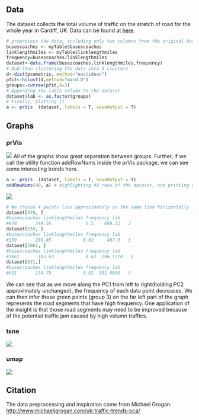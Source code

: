 ## Data
The dataset collects the total volume of traffic on the stretch of road for the whole year in Cardiff, UK. Data can be found at [here](http://www.dft.gov.uk/traffic-counts/download.php).

```r
# preprocess the data, including only two columns from the original data, and derive the frequency column
busescoaches <- myTable$busescoaches
linklengthmiles <- myTable$linklengthmiles
frequency=busescoaches/linklengthmiles
dataset<-data.frame(busescoaches,linklengthmiles,frequency)
# And then clustering the data into 3 clusters
d<-dist(pcamatrix, method="euclidean")
pfit<-hclust(d,method="ward.D")
groups<-cutree(pfit,k=3)
# Appending the lable column to the dataset
dataset$lab <- as.factor(groups)
# Finally, plotting it
a <- prVis  (dataset, labels = T, saveOutput = T)
```
## Graphs

### prVis
![](https://github.com/matloff/prVis/blob/master/gallery/UK%20Traffic%20/Cardiff_prVis.png)
All of the graphs show great separation between groups. Further, if we call the utility function addRowNums inside the prVis package, we can see some interesting trends here.
```r
a <- prVis  (dataset, labels = T, saveOutput = T)
addRowNums(40, a) # highlighting 40 rows of the dataset, and printing out the line number highlighted
```
![](https://github.com/matloff/prVis/blob/master/gallery/UK%20Traffic%20/Cardiffwithnums.png)
```r
# We choose 4 points lies approximately on the same line horizontally in the graph
dataset[478, ]
#busescoaches linklengthmiles frequency lab
#478       344.56             0.5    689.12   3
dataset[159, ]
#busescoaches linklengthmiles frequency lab
#159       289.85            0.62     467.5   3
dataset[1061, ]
#busescoaches linklengthmiles frequency lab
#1061       183.63            0.62  296.1774   3
dataset[631,]
#busescoaches linklengthmiles frequency lab
#631       154.79            0.81  191.0988   3
```
We can see that as we move along the PC1 from left to right(holding PC2 approximately unchanged),
the frequency of each data point decreases. We can then infer those green points (group 3) on the far left part of the graph represents the road segments that have high frequency. One application of the insight is that those road segments may need to be improved because of the potential traffic jam caused by high volumn traffics.
### tsne
![](https://github.com/matloff/prVis/blob/master/gallery/UK%20Traffic%20/TSNE.png)

### umap
![](https://github.com/matloff/prVis/blob/master/gallery/UK%20Traffic%20/Cardiff_UMAP.png)

## Citation
The data preprocessing and inspiration come from Michael Grogan:
http://www.michaeljgrogan.com/uk-traffic-trends-pca/
